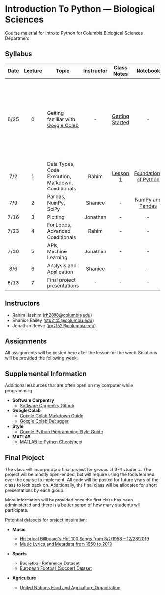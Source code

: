 # Introduction To Python — Biological Sciences
Course material for Intro to Python for Columbia Biological Sciences Department

## Syllabus

| Date | Lecture | Topic | Instructor | Class Notes | Notebook | Assignment | Solution | 
|:----:|:-------:| ----- | :--------: | :---------: | :------: |:---------: | :----: | 
| 6/25 | 0 | Getting familiar with [Google Colab](https://research.google.com/colaboratory/) | - | [Getting Started](https://www.youtube.com/watch?v=inN8seMm7UI) | - | Before the course, everyone should get familiar with Google Colab, which will be the primary way in which we write and run code | - |
| 7/2  | 1 | Data Types, Code Execution, Markdown, Conditionals | Rahim | [Lesson 1](https://github.com/rahim-hashim/Intro-Python-Biology/blob/main/Slides/Intro-Python_Lesson-1.pptx) | [Foundations of Python](https://github.com/rahim-hashim/Intro-Python-Biology/blob/main/Notebooks/Intro-Python_Lesson-1.ipynb) | [Assignment 1](https://github.com/rahim-hashim/Intro-Python-Biology/blob/main/Assignments/Intro-Python_Assignment-1.ipynb) | [Assignment 1 Solutions](https://github.com/rahim-hashim/Intro-Python-Biology/blob/main/Solutions/Intro-Python_Assignment-1_Answers.ipynb) |
| 7/9  | 2 | Pandas, NumPy, SciPy | Shanice | - | [NumPy and Pandas](https://github.com/rahim-hashim/Intro-Python-Biology/blob/main/Notebooks/Intro-Python_Lesson-2.ipynb) | - | - |
| 7/16 | 3 | Plotting | Jonathan | - | - | - | - |
| 7/23 | 4 | For Loops, Advanced Conditionals | Rahim | - | - | - | - |
| 7/30 | 5 | APIs, Machine Learning | Jonathan | - | - | - | - |
| 8/6  | 6 | Analysis and Application | Shanice | - | - | - | - |
| 8/13 | 7 | Final project presentations | - | - | - | - | - |

## Instructors
* Rahim Hashim ([rh2898@columbia.edu](mailto:rh2898@columbia.edu?subject=[Intro-Python]))
* Shanice Bailey ([stb2145@columbia.edu](mailto:stb2145@columbia.edu?subject=[Intro-Python]))
* Jonathan Reeve ([jpr2152@columbia.edu](mailto:jpr2152@columbia.edu?subject=[Intro-Python]))

## Assignments

All assignments will be posted here after the lesson for the week. Solutions will be provided the following week.

## Supplemental Information

Additional resources that are often open on my computer while programming

* **Software Carpentry**
  * [Software Carpentry Github](http://swcarpentry.github.io/python-novice-gapminder/)
* **Google Colab**
  * [Google Colab Markdown Guide](https://colab.research.google.com/notebooks/markdown_guide.ipynb)
  * [Google Colab Debugger](https://pypi.org/project/ipdb/)
* **Style**
  * [Google Python Programming Style Guide](https://google.github.io/styleguide/pyguide.html)
* **MATLAB**
  * [MATLAB to Python Cheatsheet](https://cheatsheets.quantecon.org/)

## Final Project

The class will incorporate a final project for groups of 3-4 students. The project will be mostly open-ended, but will require using the tools learned over the course to implement. All code will be posted for future years of the class to look back on. Additionally, the final class will be allocated for short presentations by each group. 

More information will be provided once the first class has been administered and there is a better sense of how many students will participate.

Potential datasets for project inspiration:
* **Music**
  * [Historical Billboard's Hot 100 Songs from 8/2/1958 – 12/28/2019](https://data.world/kcmillersean/billboard-hot-100-1958-2017)
  * [Music Lyrics and Metadata from 1950 to 2019](https://data.mendeley.com/datasets/3t9vbwxgr5/2)

* **Sports**
  * [Basketball Reference Dataset](https://github.com/vishaalagartha/basketball_reference_scraper/blob/master/API.md)
  * [European Football (Soccer) Dataset](https://data.world/data-society/european-soccer-data)

* **Agriculture**
  * [United Nations Food and Agriculture Organization](http://www.fao.org/faostat/en/#data)
